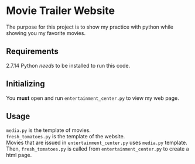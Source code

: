 Movie Trailer Website
======================

The purpose for this project is to show my practice with python while showing you my favorite movies.

Requirements
------------

2.7.14 Python _needs_ to be installed to run this code.

Initializing
------------

You **must** open and run `entertainment_center.py` to view my web page.

Usage
-----

`media.py` is the template of movies.  
`fresh_tomatoes.py` is the template of the website.  
Movies that are issued in `entertainment_center.py` uses `media.py` template.  
Then, `fresh_tomatoes.py` is called from `entertainment_center.py` to create a html page.